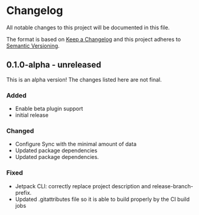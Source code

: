 # Changelog

All notable changes to this project will be documented in this file.

The format is based on [Keep a Changelog](https://keepachangelog.com/en/1.0.0/)
and this project adheres to [Semantic Versioning](https://semver.org/spec/v2.0.0.html).

## 0.1.0-alpha - unreleased

This is an alpha version! The changes listed here are not final.

### Added
- Enable beta plugin support
- initial release

### Changed
- Configure Sync with the minimal amount of data
- Updated package dependencies
- Updated package dependencies.

### Fixed
- Jetpack CLI: correctly replace project description and release-branch-prefix.
- Updated .gitattributes file so it is able to build properly by the CI build jobs
